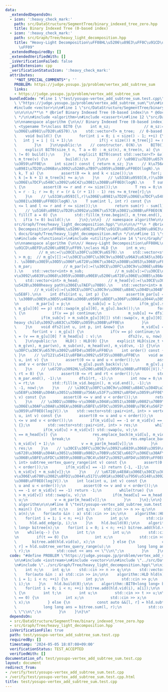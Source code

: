 ```yaml
---
data:
  _extendedDependsOn:
  - icon: ':heavy_check_mark:'
    path: src/DataStructure/SegmentTree/binary_indexed_tree_zero.hpp
    title: Binary Indexed Tree (0-based index)
  - icon: ':heavy_check_mark:'
    path: src/Graph/Tree/heavy_light_decomposition.hpp
    title: "Heavy-Light Decomposition\uFF08HL\u5206\u89E3\uFF0C\u91CD\u8EFD\u5206\u89E3\
      \uFF09"
  _extendedRequiredBy: []
  _extendedVerifiedWith: []
  _isVerificationFailed: false
  _pathExtension: cpp
  _verificationStatusIcon: ':heavy_check_mark:'
  attributes:
    '*NOT_SPECIAL_COMMENTS*': ''
    PROBLEM: https://judge.yosupo.jp/problem/vertex_add_subtree_sum
    links:
    - https://judge.yosupo.jp/problem/vertex_add_subtree_sum
  bundledCode: "#line 1 \"test/yosupo-vertex_add_subtree_sum.test.cpp\"\n#define PROBLEM\
    \ \"https://judge.yosupo.jp/problem/vertex_add_subtree_sum\"\n\n#include <iostream>\n\
    #include <vector>\n\n#line 1 \"src/DataStructure/SegmentTree/binary_indexed_tree_zero.hpp\"\
    \n\n\n\n/**\n * @brief Binary Indexed Tree (0-based index)\n * @docs docs/DataStructure/SegmentTree/binary_indexed_tree_zero.md\n\
    \ */\n\n#include <algorithm>\n#include <cassert>\n#line 12 \"src/DataStructure/SegmentTree/binary_indexed_tree_zero.hpp\"\
    \n\nnamespace algorithm {\n\n// Binary Indexed Tree (0-based index).\ntemplate\
    \ <typename T>\nclass BIT0 {\n    int m_sz;               // m_sz:=(\u914D\u5217\
    \u306E\u8981\u7D20\u6570).\n    std::vector<T> m_tree;  // 0-based index.\n\n\
    \    void build() {\n        for(int i = 0; i < size() - 1; ++i) {\n         \
    \   int j = i | (i + 1);\n            if(j < size()) m_tree[j] += m_tree[i];\n\
    \        }\n    }\n\npublic:\n    // constructor. O(N).\n    BIT0() : BIT0(0){};\n\
    \    explicit BIT0(size_t n, T a = 0) : m_sz(n), m_tree(n, a) {\n        if(a\
    \ != 0) build();\n    }\n    explicit BIT0(const std::vector<T> &v) : m_sz(v.size()),\
    \ m_tree(v) {\n        build();\n    }\n\n    // \u8981\u7D20\u6570\u3092\u8FD4\
    \u3059\uFF0E\n    int size() const { return m_sz; }\n    // k\u756A\u76EE\u306E\
    \u8981\u7D20\u306Ba\u3092\u52A0\u7B97\u3059\u308B\uFF0EO(logN).\n    void add(int\
    \ k, T a) {\n        assert(0 <= k and k < size());\n        for(; k < size();\
    \ k |= k + 1) m_tree[k] += a;\n    }\n    // \u533A\u9593[0,r)\u306E\u8981\u7D20\
    \u306E\u7DCF\u548C\u3092\u6C42\u3081\u308B\uFF0EO(logN).\n    T sum(int r) const\
    \ {\n        assert(0 <= r and r <= size());\n        T res = 0;\n        for(r\
    \ = r - 1; r >= 0; r = (r & (r + 1)) - 1) res += m_tree[r];\n        return res;\n\
    \    }\n    // \u533A\u9593[l,r)\u306E\u8981\u7D20\u306E\u7DCF\u548C\u3092\u6C42\
    \u3081\u308B\uFF0EO(logN).\n    T sum(int l, int r) const {\n        assert(0\
    \ <= l and l <= r and r <= size());\n        return sum(r) - sum(l);\n    }\n\
    \    // \u5168\u8981\u7D20\u3092a\u3067\u57CB\u3081\u308B\uFF0EO(N).\n    void\
    \ fill(T a = 0) {\n        std::fill(m_tree.begin(), m_tree.end(), a);\n     \
    \   if(a != 0) build();\n    }\n};\n\n}  // namespace algorithm\n\n\n#line 1 \"\
    src/Graph/Tree/heavy_light_decomposition.hpp\"\n\n\n\n/**\n * @brief Heavy-Light\
    \ Decomposition\uFF08HL\u5206\u89E3\uFF0C\u91CD\u8EFD\u5206\u89E3\uFF09\n * @docs\
    \ docs/Graph/Tree/heavy_light_decomposition.md\n */\n\n#line 11 \"src/Graph/Tree/heavy_light_decomposition.hpp\"\
    \n#include <functional>\n#include <utility>\n#line 14 \"src/Graph/Tree/heavy_light_decomposition.hpp\"\
    \n\nnamespace algorithm {\n\n// Heavy-Light Decomposition\uFF08HL\u5206\u89E3\uFF0C\
    \u91CD\u8EFD\u5206\u89E3\uFF09.\nclass HLD {\n    int m_vn;                  \
    \          // m_vn:=(\u30CE\u30FC\u30C9\u6570).\n    std::vector<std::vector<int>\
    \ > m_g;  // m_g[v][]:=(\u30CE\u30FC\u30C9v\u306E\u96A3\u63A5\u30EA\u30B9\u30C8\
    ). \u30B0\u30E9\u30D5\u306F\u6728\u3067\u3042\u308B\u3053\u3068\uFF0E\n    std::vector<int>\
    \ m_par;              // m_par[v]:=(\u30CE\u30FC\u30C9v\u306E\u89AA\u756A\u53F7\
    ).\n    std::vector<int> m_sub;              // m_sub[v]:=(\u30CE\u30FC\u30C9\
    v\u3092\u6839\u3068\u3059\u308B\u90E8\u5206\u6728\u306E\u30B5\u30A4\u30BA).\n\
    \    std::vector<int> m_head;             // m_head[v]:=(\u30CE\u30FC\u30C9v\u3092\
    \u542B\u3080heavy path\u306E\u7AEF\u70B9).\n    std::vector<int> m_vid;      \
    \        // m_vid[v]:=(\u30CE\u30FC\u30C9v\u306E\u884C\u304D\u304B\u3051\u9806\
    \u5E8F).\n\n    int dfs1(int u, int p) {\n        assert(m_par[u] == -1);  //\
    \ \u30B0\u30E9\u30D5\u4E0A\u306B\u9589\u8DEF\u306F\u306A\u3044\u3053\u3068\uFF0E\
    \n        m_par[u] = p;\n        m_sub[u] = 1;\n        if(m_g[u].size() > 1 and\
    \ m_g[u][0] == p) std::swap(m_g[u][0], m_g[u].back());\n        for(int &v : m_g[u])\
    \ {\n            if(v == p) continue;\n            m_sub[u] += dfs1(v, u);\n \
    \           if(m_sub[v] > m_sub[m_g[u][0]]) std::swap(v, m_g[u][0]);  // m_g[u][0]\u306B\
    heavy child\u3092\u683C\u7D0D\u3059\u308B\uFF0E\n        }\n        return m_sub[u];\n\
    \    }\n    void dfs2(int u, int p, int &now) {\n        m_vid[u] = now++;\n \
    \       for(int v : m_g[u]) {\n            if(v == p) continue;\n            m_head[v]\
    \ = (v == m_g[u][0] ? m_head[u] : v);\n            dfs2(v, u, now);\n        }\n\
    \    }\n\npublic:\n    HLD() : HLD(0) {}\n    explicit HLD(size_t vn) : m_vn(vn),\
    \ m_g(vn), m_par(vn), m_sub(vn), m_head(vn), m_vid(vn, -1) {}\n\n    // \u30CE\
    \u30FC\u30C9\u6570\u3092\u8FD4\u3059\uFF0E\n    int order() const { return m_vn;\
    \ }\n    // \u7121\u5411\u8FBA\u3092\u5F35\u308B\uFF0E\n    void add_edge(int\
    \ u, int v) {\n        assert(0 <= u and u < order());\n        assert(0 <= v\
    \ and v < order());\n        m_g[u].push_back(v);\n        m_g[v].push_back(u);\n\
    \    }\n    // \u6728\u3092HL\u5206\u89E3\u3059\u308B\uFF0EO(|V|).\n    void build(int\
    \ rt = 0) {\n        assert(0 <= rt and rt < order());\n        std::fill(m_par.begin(),\
    \ m_par.end(), -1);\n        dfs1(rt, -1);\n        int now = 0;\n        m_head[rt]\
    \ = rt;\n        std::fill(m_vid.begin(), m_vid.end(), -1);\n        dfs2(rt,\
    \ -1, now);\n    }\n    // \u30CE\u30FC\u30C9v\u306E\u884C\u304D\u304C\u3051\u9806\
    \u5E8F\u306B\u304A\u3051\u308B\u756A\u53F7\u3092\u8FD4\u3059\uFF0E\n    int vid(int\
    \ v) const {\n        assert(0 <= v and v < order());\n        return m_vid[v];\n\
    \    }\n    // \u30D1\u30B9u-v\u306B\u304A\u3051\u308B\u9802\u70B9\u5C5E\u6027\
    \u306E\u30AF\u30A8\u30EA\u306B\u5BFE\u5FDC\u3059\u308B\u7BC4\u56F2\u3092\u8FD4\
    \u3059\uFF0EO(log|V|).\n    std::vector<std::pair<int, int> > vertex_query_ranges(int\
    \ u, int v) const {\n        assert(0 <= u and u < order());\n        assert(0\
    \ <= v and v < order());\n        if(m_vid[u] == -1 or m_vid[v] == -1) return\
    \ {};\n        std::vector<std::pair<int, int> > res;\n        while(true) {\n\
    \            if(m_vid[u] > m_vid[v]) std::swap(u, v);\n            if(m_head[u]\
    \ == m_head[v]) {\n                res.emplace_back(m_vid[u], m_vid[v] + 1);\n\
    \                break;\n            }\n            res.emplace_back(m_vid[m_head[v]],\
    \ m_vid[v] + 1);\n            v = m_par[m_head[v]];\n        }\n        return\
    \ res;\n    }\n    // \u30CE\u30FC\u30C9v\u3092\u6839\u3068\u3059\u308B\u90E8\u5206\
    \u6728\u306B\u304A\u3051\u308B\u9802\u70B9\u5C5E\u6027\u306E\u30AF\u30A8\u30EA\
    \u306B\u5BFE\u5FDC\u3059\u308B\u7BC4\u56F2\u3092\u8FD4\u3059\uFF0EO(1).\n    std::pair<int,\
    \ int> subtree_vertex_query_range(int v) const {\n        assert(0 <= v and v\
    \ < order());\n        if(m_vid[v] == -1) return {-1, -1};\n        return {m_vid[v],\
    \ m_vid[v] + m_sub[v]};\n    }\n    // \u6728\u4E0A\u306E\u30CE\u30FC\u30C9u\u3068\
    v\u306E\u6700\u3082\u8FD1\u3044\u5171\u901A\u306E\u7956\u5148\u3092\u6C42\u3081\
    \u308B\uFF0EO(log|V|).\n    int lca(int u, int v) const {\n        assert(0 <=\
    \ u and u < order());\n        assert(0 <= v and v < order());\n        if(m_vid[u]\
    \ == -1 or m_vid[v] == -1) return -1;\n        while(true) {\n            if(m_vid[u]\
    \ > m_vid[v]) std::swap(u, v);\n            if(m_head[u] == m_head[v]) return\
    \ u;\n            v = m_par[m_head[v]];\n        }\n    }\n};\n\n}  // namespace\
    \ algorithm\n\n\n#line 8 \"test/yosupo-vertex_add_subtree_sum.test.cpp\"\n\nint\
    \ main() {\n    int n;\n    int q;\n    std::cin >> n >> q;\n\n    std::vector<int>\
    \ a(n);\n    for(auto &in : a) std::cin >> in;\n\n    algorithm::HLD hld(n);\n\
    \    for(int i = 1; i < n; ++i) {\n        int p;\n        std::cin >> p;\n  \
    \      hld.add_edge(p, i);\n    }\n    hld.build(0);\n\n    algorithm::BIT0<long\
    \ long> bitree(n);\n    for(int i = 0; i < n; ++i) bitree.add(hld.vid(i), a[i]);\n\
    \n    while(q--) {\n        int t;\n        int u;\n        std::cin >> t >> u;\n\
    \n        if(t == 0) {\n            int x;\n            std::cin >> x;\n     \
    \       bitree.add(hld.vid(u), x);\n        } else {\n            const auto &&[l,\
    \ r] = hld.subtree_vertex_query_range(u);\n            long long ans = bitree.sum(l,\
    \ r);\n            std::cout << ans << \"\\n\";\n        }\n    }\n}\n"
  code: "#define PROBLEM \"https://judge.yosupo.jp/problem/vertex_add_subtree_sum\"\
    \n\n#include <iostream>\n#include <vector>\n\n#include \"../src/DataStructure/SegmentTree/binary_indexed_tree_zero.hpp\"\
    \n#include \"../src/Graph/Tree/heavy_light_decomposition.hpp\"\n\nint main() {\n\
    \    int n;\n    int q;\n    std::cin >> n >> q;\n\n    std::vector<int> a(n);\n\
    \    for(auto &in : a) std::cin >> in;\n\n    algorithm::HLD hld(n);\n    for(int\
    \ i = 1; i < n; ++i) {\n        int p;\n        std::cin >> p;\n        hld.add_edge(p,\
    \ i);\n    }\n    hld.build(0);\n\n    algorithm::BIT0<long long> bitree(n);\n\
    \    for(int i = 0; i < n; ++i) bitree.add(hld.vid(i), a[i]);\n\n    while(q--)\
    \ {\n        int t;\n        int u;\n        std::cin >> t >> u;\n\n        if(t\
    \ == 0) {\n            int x;\n            std::cin >> x;\n            bitree.add(hld.vid(u),\
    \ x);\n        } else {\n            const auto &&[l, r] = hld.subtree_vertex_query_range(u);\n\
    \            long long ans = bitree.sum(l, r);\n            std::cout << ans <<\
    \ \"\\n\";\n        }\n    }\n}\n"
  dependsOn:
  - src/DataStructure/SegmentTree/binary_indexed_tree_zero.hpp
  - src/Graph/Tree/heavy_light_decomposition.hpp
  isVerificationFile: true
  path: test/yosupo-vertex_add_subtree_sum.test.cpp
  requiredBy: []
  timestamp: '2024-05-05 18:07:08+09:00'
  verificationStatus: TEST_ACCEPTED
  verifiedWith: []
documentation_of: test/yosupo-vertex_add_subtree_sum.test.cpp
layout: document
redirect_from:
- /verify/test/yosupo-vertex_add_subtree_sum.test.cpp
- /verify/test/yosupo-vertex_add_subtree_sum.test.cpp.html
title: test/yosupo-vertex_add_subtree_sum.test.cpp
---
```

